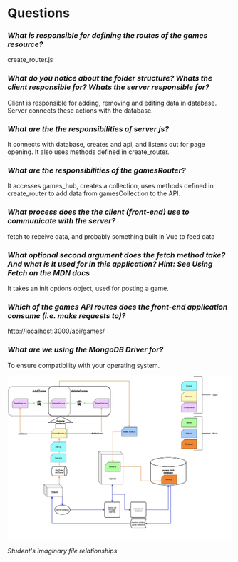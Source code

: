 # Questions
### *What is responsible for defining the routes of the games resource?*

create_router.js

### *What do you notice about the folder structure? Whats the client responsible for? Whats the server responsible for?*

Client is responsible for adding, removing and editing data in database.
Server connects these actions with the database.

### *What are the the responsibilities of server.js?*

It connects with database, creates and api, and listens out for page opening. It also uses methods defined in create_router.

### *What are the responsibilities of the gamesRouter?*

It accesses games_hub, creates a collection, uses methods defined in create_router to add data from gamesCollection to the API.

### *What process does the the client (front-end) use to communicate with the server?*

fetch to receive data, and probably something built in Vue to feed data


### *What optional second argument does the fetch method take? And what is it used for in this application? Hint: See Using Fetch on the MDN docs*

It takes an init options object, used for posting a game.

### *Which of the games API routes does the front-end application consume (i.e. make requests to)?*

http://localhost:3000/api/games/


### *What are we using the MongoDB Driver for?*

To ensure compatibility with your operating system.


![Students imaginary file relationships](game_diagram.jpg)

*Student's imaginary file relationships*